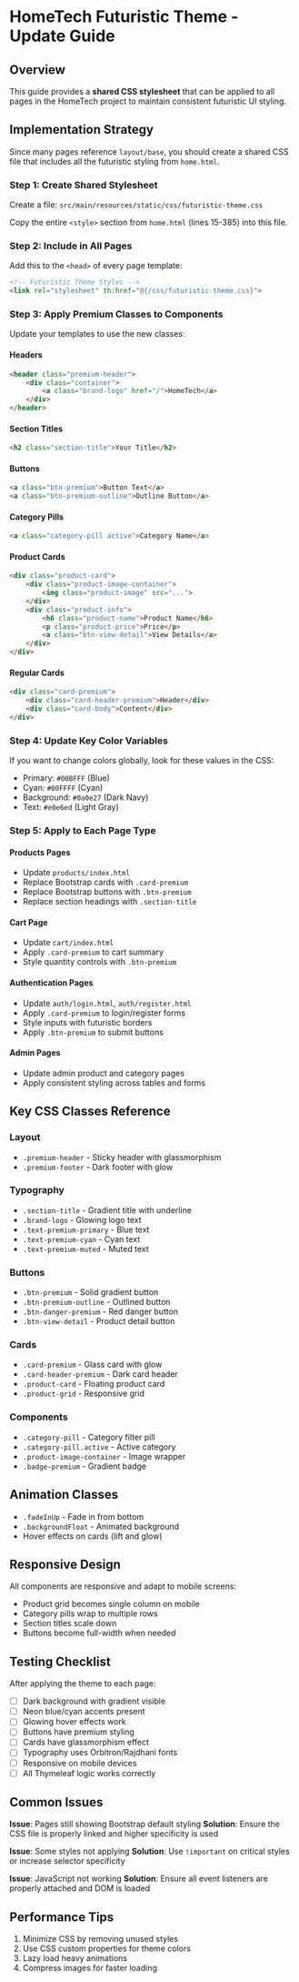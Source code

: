 # HomeTech Futuristic Theme - Update Guide

## Overview
This guide provides a **shared CSS stylesheet** that can be applied to all pages in the HomeTech project to maintain consistent futuristic UI styling.

## Implementation Strategy

Since many pages reference `layout/base`, you should create a shared CSS file that includes all the futuristic styling from `home.html`.

### Step 1: Create Shared Stylesheet

Create a file: `src/main/resources/static/css/futuristic-theme.css`

Copy the entire `<style>` section from `home.html` (lines 15-385) into this file.

### Step 2: Include in All Pages

Add this to the `<head>` of every page template:

```html
<!-- Futuristic Theme Styles -->
<link rel="stylesheet" th:href="@{/css/futuristic-theme.css}">
```

### Step 3: Apply Premium Classes to Components

Update your templates to use the new classes:

#### Headers
```html
<header class="premium-header">
    <div class="container">
        <a class="brand-logo" href="/">HomeTech</a>
    </div>
</header>
```

#### Section Titles
```html
<h2 class="section-title">Your Title</h2>
```

#### Buttons
```html
<a class="btn-premium">Button Text</a>
<a class="btn-premium-outline">Outline Button</a>
```

#### Category Pills
```html
<a class="category-pill active">Category Name</a>
```

#### Product Cards
```html
<div class="product-card">
    <div class="product-image-container">
        <img class="product-image" src="...">
    </div>
    <div class="product-info">
        <h6 class="product-name">Product Name</h6>
        <p class="product-price">Price</p>
        <a class="btn-view-detail">View Details</a>
    </div>
</div>
```

#### Regular Cards
```html
<div class="card-premium">
    <div class="card-header-premium">Header</div>
    <div class="card-body">Content</div>
</div>
```

### Step 4: Update Key Color Variables

If you want to change colors globally, look for these values in the CSS:
- Primary: `#00BFFF` (Blue)
- Cyan: `#00FFFF` (Cyan)
- Background: `#0a0e27` (Dark Navy)
- Text: `#e0e6ed` (Light Gray)

### Step 5: Apply to Each Page Type

#### Products Pages
- Update `products/index.html`
- Replace Bootstrap cards with `.card-premium`
- Replace Bootstrap buttons with `.btn-premium`
- Replace section headings with `.section-title`

#### Cart Page
- Update `cart/index.html`
- Apply `.card-premium` to cart summary
- Style quantity controls with `.btn-premium`

#### Authentication Pages
- Update `auth/login.html`, `auth/register.html`
- Apply `.card-premium` to login/register forms
- Style inputs with futuristic borders
- Apply `.btn-premium` to submit buttons

#### Admin Pages
- Update admin product and category pages
- Apply consistent styling across tables and forms

## Key CSS Classes Reference

### Layout
- `.premium-header` - Sticky header with glassmorphism
- `.premium-footer` - Dark footer with glow

### Typography
- `.section-title` - Gradient title with underline
- `.brand-logo` - Glowing logo text
- `.text-premium-primary` - Blue text
- `.text-premium-cyan` - Cyan text
- `.text-premium-muted` - Muted text

### Buttons
- `.btn-premium` - Solid gradient button
- `.btn-premium-outline` - Outlined button
- `.btn-danger-premium` - Red danger button
- `.btn-view-detail` - Product detail button

### Cards
- `.card-premium` - Glass card with glow
- `.card-header-premium` - Dark card header
- `.product-card` - Floating product card
- `.product-grid` - Responsive grid

### Components
- `.category-pill` - Category filter pill
- `.category-pill.active` - Active category
- `.product-image-container` - Image wrapper
- `.badge-premium` - Gradient badge

## Animation Classes

- `.fadeInUp` - Fade in from bottom
- `.backgroundFloat` - Animated background
- Hover effects on cards (lift and glow)

## Responsive Design

All components are responsive and adapt to mobile screens:
- Product grid becomes single column on mobile
- Category pills wrap to multiple rows
- Section titles scale down
- Buttons become full-width when needed

## Testing Checklist

After applying the theme to each page:

- [ ] Dark background with gradient visible
- [ ] Neon blue/cyan accents present
- [ ] Glowing hover effects work
- [ ] Buttons have premium styling
- [ ] Cards have glassmorphism effect
- [ ] Typography uses Orbitron/Rajdhani fonts
- [ ] Responsive on mobile devices
- [ ] All Thymeleaf logic works correctly

## Common Issues

**Issue**: Pages still showing Bootstrap default styling
**Solution**: Ensure the CSS file is properly linked and higher specificity is used

**Issue**: Some styles not applying
**Solution**: Use `!important` on critical styles or increase selector specificity

**Issue**: JavaScript not working
**Solution**: Ensure all event listeners are properly attached and DOM is loaded

## Performance Tips

1. Minimize CSS by removing unused styles
2. Use CSS custom properties for theme colors
3. Lazy load heavy animations
4. Compress images for faster loading





